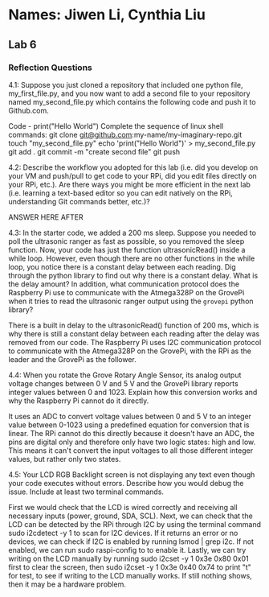 # Names: Jiwen Li, Cynthia Liu
## Lab 6
### Reflection Questions

4.1: Suppose you just cloned a repository that included one python file, my_first_file.py, and you now want to add a second file to your repository named my_second_file.py which contains the following code and push it to Github.com.

Code -
print("Hello World")
Complete the sequence of linux shell commands:
git clone git@github.com:my-name/my-imaginary-repo.git
touch "my_second_file.py"
echo 'print("Hello World")' > my_second_file.py
git add .
git commit -m "create second file"
git push


4.2: Describe the workflow you adopted for this lab (i.e. did you develop on your VM and push/pull to get code to your RPi, did you edit files directly on your RPi, etc.). Are there ways you might be more efficient in the next lab (i.e. learning a text-based editor so you can edit natively on the RPi, understanding Git commands better, etc.)?

ANSWER HERE AFTER

4.3: In the starter code, we added a 200 ms sleep. Suppose you needed to poll the ultrasonic ranger as fast as possible, so you removed the sleep function. Now, your code has just the function ultrasonicRead() inside a while loop. However, even though there are no other functions in the while loop, you notice there is a constant delay between each reading. Dig through the python library to find out why there is a constant delay. What is the delay amount? In addition, what communication protocol does the Raspberry Pi use to communicate with the Atmega328P on the GrovePi when it tries to read the ultrasonic ranger output using the `grovepi` python library?

There is a built in delay to the ultrasonicRead() function of 200 ms, which is why there is still a constant delay between each reading after the delay was removed from our code. The Raspberry Pi uses I2C communication protocol to communicate with the Atmega328P on the GrovePi, with the RPi as the leader and the GrovePi as the follower.

4.4: When you rotate the Grove Rotary Angle Sensor, its analog output voltage changes between 0 V and 5 V and the GrovePi library reports integer values between 0 and 1023. Explain how this conversion works and why the Raspberry Pi cannot do it directly.

It uses an ADC to convert voltage values between 0 and 5 V to an integer value between 0-1023 using a predefined equation for conversion that is linear. The RPi cannot do this directly because it doesn't have an ADC, the pins are digital only and therefore only have two logic states: high and low. This means it can't convert the input voltages to all those different integer values, but rather only two states.

4.5: Your LCD RGB Backlight screen is not displaying any text even though your code executes without errors. Describe how you would debug the issue. Include at least two terminal commands.

First we would check that the LCD is wired correctly and receiving all necessary inputs (power, ground, SDA, SCL). Next, we can check that the LCD can be detected by the RPi through I2C by using the terminal command sudo i2cdetect -y 1 to scan for I2C devices. If it returns an error or no devices, we can check if I2C is enabled by running lsmod | grep i2c. If not enabled, we can run sudo raspi-config to to enable it. Lastly, we can try writing on the LCD manually by running sudo i2cset -y 1 0x3e 0x80 0x01 first to clear the screen, then sudo i2cset -y 1 0x3e 0x40 0x74 to print "t" for test, to see if writing to the LCD manually works. If still nothing shows, then it may be a hardware problem.

